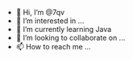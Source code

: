 - 👋 Hi, I’m @7qv
- 👀 I’m interested in ...
- 🌱 I’m currently learning Java
- 💞️ I’m looking to collaborate on ...
- 📫 How to reach me ...
